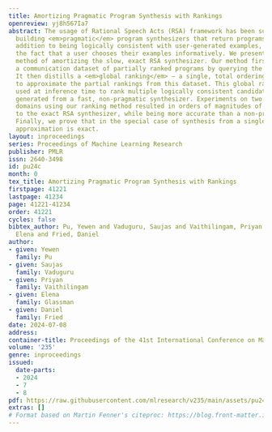```yaml
---
title: Amortizing Pragmatic Program Synthesis with Rankings
openreview: yj8h567Ia7
abstract: The usage of Rational Speech Acts (RSA) framework has been successful in
  building <em>pragmatic</em> program synthesizers that return programs which, in
  addition to being logically consistent with user-generated examples, account for
  the fact that a user chooses their examples informatively. We present a general
  method of amortizing the slow, exact RSA synthesizer. Our method first compiles
  a communication dataset of partially ranked programs by querying the exact RSA synthesizer.
  It then distills a <em>global ranking</em> – a single, total ordering of all programs,
  to approximate the partial rankings from this dataset. This global ranking is then
  used at inference time to rank multiple logically consistent candidate programs
  generated from a fast, non-pragmatic synthesizer. Experiments on two program synthesis
  domains using our ranking method resulted in orders of magnitudes of speed ups compared
  to the exact RSA synthesizer, while being more accurate than a non-pragmatic synthesizer.
  Finally, we prove that in the special case of synthesis from a single example, this
  approximation is exact.
layout: inproceedings
series: Proceedings of Machine Learning Research
publisher: PMLR
issn: 2640-3498
id: pu24c
month: 0
tex_title: Amortizing Pragmatic Program Synthesis with Rankings
firstpage: 41221
lastpage: 41234
page: 41221-41234
order: 41221
cycles: false
bibtex_author: Pu, Yewen and Vaduguru, Saujas and Vaithilingam, Priyan and Glassman,
  Elena and Fried, Daniel
author:
- given: Yewen
  family: Pu
- given: Saujas
  family: Vaduguru
- given: Priyan
  family: Vaithilingam
- given: Elena
  family: Glassman
- given: Daniel
  family: Fried
date: 2024-07-08
address:
container-title: Proceedings of the 41st International Conference on Machine Learning
volume: '235'
genre: inproceedings
issued:
  date-parts:
  - 2024
  - 7
  - 8
pdf: https://raw.githubusercontent.com/mlresearch/v235/main/assets/pu24c/pu24c.pdf
extras: []
# Format based on Martin Fenner's citeproc: https://blog.front-matter.io/posts/citeproc-yaml-for-bibliographies/
---
```

